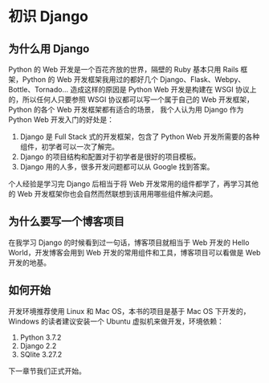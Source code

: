 # 初识 Django

## 为什么用 Django
Python 的 Web 开发是一个百花齐放的世界，隔壁的 Ruby 基本只用 Rails 框架，Python 的 Web 开发框架我用过的都好几个 Django、Flask、Webpy、Bottle、Tornado...
造成这样的原因是 Python Web 开发是构建在 WSGI 协议上的，所以任何人只要参照 WSGI 协议都可以写一个属于自己的 Web 开发框架，Python 的各个 Web 开发框架都有适合的场景，
我个人认为用 Django 作为 Python Web 开发入门的好处是：
1. Django 是 Full Stack 式的开发框架，包含了 Python Web 开发所需要的各种组件，初学者可以一次了解完。
2. Django 的项目结构和配置对于初学者是很好的项目模板。
3. Django 用的人多，很多开发问题都可以从 Google 找到答案。

个人经验是学习完 Django 后相当于将 Web 开发常用的组件都学了，再学习其他的 Web 开发框架你也会自然而然联想到该用用哪些组件解决问题。

## 为什么要写一个博客项目
在我学习 Django 的时候看到过一句话，博客项目就相当于 Web 开发的 Hello World，开发博客会用到 Web 开发的常用组件和工具，博客项目可以看做是 Web 开发的地基。

## 如何开始
开发环境推荐使用 Linux 和 Mac OS，本书的项目是基于 Mac OS 下开发的，Windows 的读者建议安装一个 Ubuntu 虚拟机来做开发，环境依赖：
1. Python 3.7.2
2. Django 2.2
3. SQlite 3.27.2

下一章节我们正式开始。
